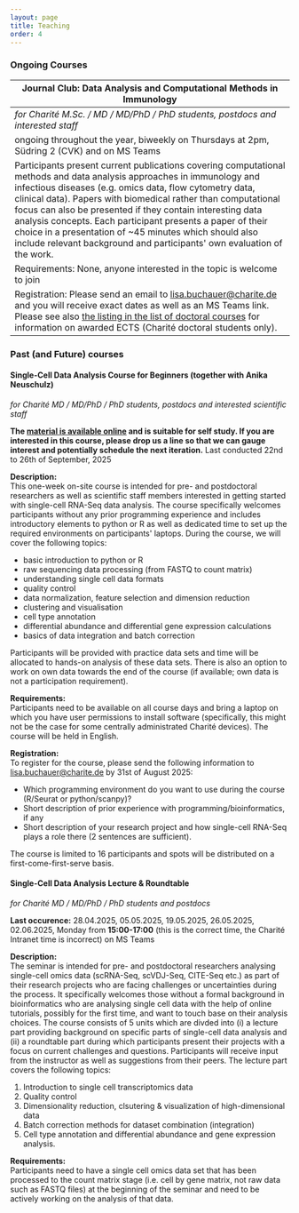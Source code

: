 ```yaml
---
layout: page
title: Teaching
order: 4
---
```


### Ongoing Courses

| __Journal Club: Data Analysis and Computational Methods in Immunology__                                                                                                                                                                                                                                                                                                                                                                                                                                            |
|--------------------------------------------------------------------------------------------------------------------------------------------------------------------------------------------------------------------------------------------------------------------------------------------------------------------------------------------------------------------------------------------------------------------------------------------------------------------------------------------------------------------|
| _for Charité M.Sc. / MD / MD/PhD / PhD students, postdocs and interested staff_                                                                                                                                                                                                                                                                                                                                                                                                                                    |
| ongoing throughout the year, biweekly on Thursdays at 2pm,  Südring 2 (CVK) and on MS Teams                                                                                                                                                                                                                                                                                                                                                                                                                        |
| Participants present current publications covering computational methods and data analysis approaches in immunology and infectious diseases (e.g. omics data, flow cytometry data, clinical data). Papers with biomedical rather than computational focus can also be presented if they contain interesting data analysis concepts. Each participant presents a paper of their choice in a presentation of ~45 minutes which should also include relevant background and participants' own evaluation of the work. |
| Requirements: None, anyone interested in the topic is welcome to join                                                                                                                                                                                                                                                                                                                                                                                                                                              |
| Registration: Please send an email to lisa.buchauer@charite.de and you will receive exact dates as well as an MS Teams link. Please see also [the listing in the list of doctoral courses](https://intranet.charite.de/studium_lehre/promotionskurse/kurs/promotionskurse_detail/data_analysis_and_computational_methods_in_immunology/) for information on awarded ECTS (Charité doctoral students only).                                                                                                                                         |

### Past (and Future) courses

#### __Single-Cell Data Analysis Course for Beginners (together with Anika Neuschulz)__

_for Charité MD / MD/PhD / PhD students, postdocs and interested scientific staff_ 

__The [material is available online](https://buchauer-lab.github.io/charite-sc-data-course/) and is suitable for self study. If you are interested in this course, please drop us a line so that we can gauge interest and potentially schedule the next iteration.__
Last conducted 22nd to 26th of September, 2025

**Description:**  
This one-week on-site course is intended for pre- and postdoctoral researchers as well as scientific staff members interested in getting started with single-cell RNA-Seq data analysis. The course specifically welcomes participants without any prior programming experience and includes introductory elements to python or R as well as dedicated time to set up the required environments on participants' laptops. During the course, we will cover the following topics:  

- basic introduction to python or R
- raw sequencing data processing (from FASTQ to count matrix)
- understanding single cell data formats
- quality control
- data normalization, feature selection and dimension reduction
- clustering and visualisation
- cell type annotation
- differential abundance and differential gene expression calculations
- basics of data integration and batch correction

Participants will be provided with practice data sets and time will be allocated to hands-on analysis of these data sets. There is also an option to work on own data towards the end of the course (if available; own data is not a participation requirement).


**Requirements:**  
Participants need to be available on all course days and bring a laptop on which you have user permissions to install software (specifically, this might not be the case for some centrally administrated Charité devices). The course will be held in English.


**Registration:**  
To register for the course, please send the following information to lisa.buchauer@charite.de by 31st of August 2025:

- Which programming environment do you want to use during the course (R/Seurat or python/scanpy)?
- Short description of prior experience with programming/bioinformatics, if any  
- Short description of your research project and how single-cell RNA-Seq plays a role there (2 sentences are sufficient).  

The course is limited to 16 participants and spots will be distributed on a first-come-first-serve basis.


#### __Single-Cell Data Analysis Lecture & Roundtable__

_for Charité MD / MD/PhD / PhD students and postdocs_

**Last occurence:** 28.04.2025, 05.05.2025, 19.05.2025, 26.05.2025, 02.06.2025, Monday from __15:00-17:00__ (this is the correct time, the Charité Intranet time is incorrect) on MS Teams

**Description:**  
The seminar is intended for pre- and postdoctoral researchers analysing single-cell omics data (scRNA-Seq, scVDJ-Seq, CITE-Seq etc.) as part of their research projects who are facing challenges or uncertainties during the process. It specifically welcomes those without a formal background in bioinformatics who are analysing single cell data with the help of online tutorials, possibly for the first time, and want to touch base on their analysis choices. The course consists of 5 units which are divded into (i) a lecture part providing background on specific parts of single-cell data analysis and (ii) a roundtable part during which participants present their projects with a focus on current challenges and questions. Participants will receive input from the instructor as well as suggestions from their peers. The lecture part covers the following topics: 
1) Introduction to single cell transcriptomics data
2) Quality control
3) Dimensionality reduction, clsutering & visualization of high-dimensional data
4) Batch correction methods for dataset combination (integration)
5) Cell type annotation and differential abundance and gene expression analysis.

**Requirements:**  
Participants need to have a single cell omics data set that has been processed to the count matrix stage (i.e. cell by gene matrix, not raw data such as FASTQ files) at the beginning of the seminar and need to be actively working on the analysis of that data.


